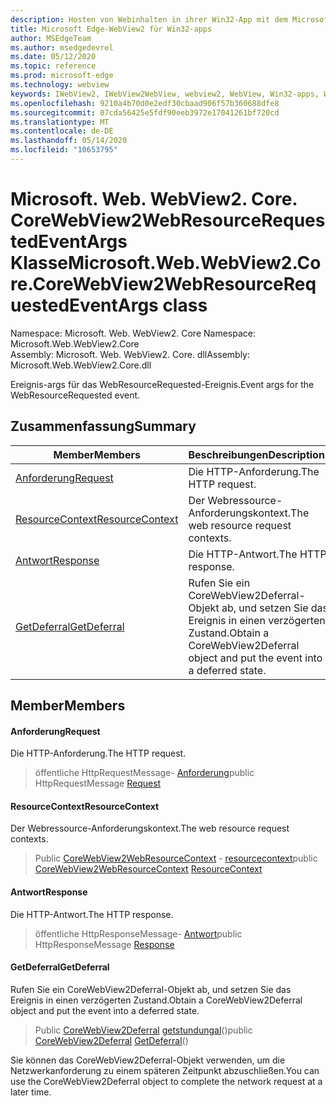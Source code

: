 ```yaml
---
description: Hosten von Webinhalten in ihrer Win32-App mit dem Microsoft Edge WebView2-Steuerelement
title: Microsoft Edge-WebView2 für Win32-apps
author: MSEdgeTeam
ms.author: msedgedevrel
ms.date: 05/12/2020
ms.topic: reference
ms.prod: microsoft-edge
ms.technology: webview
keywords: IWebView2, IWebView2WebView, webview2, WebView, Win32-apps, Win32, Edge, ICoreWebView2, ICoreWebView2Controller, Browser-Steuerelement, Edge-HTML
ms.openlocfilehash: 9210a4b70d0e2edf30cbaad906f57b360688dfe8
ms.sourcegitcommit: 07cda56425e5fdf90eeb3972e17041261bf720cd
ms.translationtype: MT
ms.contentlocale: de-DE
ms.lasthandoff: 05/14/2020
ms.locfileid: "10653795"
---
```

# <span data-ttu-id="0de2e-104">Microsoft. Web. WebView2. Core. CoreWebView2WebResourceRequestedEventArgs Klasse</span><span class="sxs-lookup"><span data-stu-id="0de2e-104">Microsoft.Web.WebView2.Core.CoreWebView2WebResourceRequestedEventArgs class</span></span> 

<span data-ttu-id="0de2e-105">Namespace: Microsoft. Web. WebView2. Core </span><span class="sxs-lookup"><span data-stu-id="0de2e-105">Namespace: Microsoft.Web.WebView2.Core</span></span>\
<span data-ttu-id="0de2e-106">Assembly: Microsoft. Web. WebView2. Core. dll</span><span class="sxs-lookup"><span data-stu-id="0de2e-106">Assembly: Microsoft.Web.WebView2.Core.dll</span></span>

<span data-ttu-id="0de2e-107">Ereignis-args für das WebResourceRequested-Ereignis.</span><span class="sxs-lookup"><span data-stu-id="0de2e-107">Event args for the WebResourceRequested event.</span></span>

## <span data-ttu-id="0de2e-108">Zusammenfassung</span><span class="sxs-lookup"><span data-stu-id="0de2e-108">Summary</span></span>

 <span data-ttu-id="0de2e-109">Member</span><span class="sxs-lookup"><span data-stu-id="0de2e-109">Members</span></span>                        | <span data-ttu-id="0de2e-110">Beschreibungen</span><span class="sxs-lookup"><span data-stu-id="0de2e-110">Descriptions</span></span>
--------------------------------|---------------------------------------------
[<span data-ttu-id="0de2e-111">Anforderung</span><span class="sxs-lookup"><span data-stu-id="0de2e-111">Request</span></span>](#request) | <span data-ttu-id="0de2e-112">Die HTTP-Anforderung.</span><span class="sxs-lookup"><span data-stu-id="0de2e-112">The HTTP request.</span></span>
[<span data-ttu-id="0de2e-113">ResourceContext</span><span class="sxs-lookup"><span data-stu-id="0de2e-113">ResourceContext</span></span>](#resourcecontext) | <span data-ttu-id="0de2e-114">Der Webressource-Anforderungskontext.</span><span class="sxs-lookup"><span data-stu-id="0de2e-114">The web resource request contexts.</span></span>
[<span data-ttu-id="0de2e-115">Antwort</span><span class="sxs-lookup"><span data-stu-id="0de2e-115">Response</span></span>](#response) | <span data-ttu-id="0de2e-116">Die HTTP-Antwort.</span><span class="sxs-lookup"><span data-stu-id="0de2e-116">The HTTP response.</span></span>
[<span data-ttu-id="0de2e-117">GetDeferral</span><span class="sxs-lookup"><span data-stu-id="0de2e-117">GetDeferral</span></span>](#getdeferral) | <span data-ttu-id="0de2e-118">Rufen Sie ein CoreWebView2Deferral-Objekt ab, und setzen Sie das Ereignis in einen verzögerten Zustand.</span><span class="sxs-lookup"><span data-stu-id="0de2e-118">Obtain a CoreWebView2Deferral object and put the event into a deferred state.</span></span>

## <span data-ttu-id="0de2e-119">Member</span><span class="sxs-lookup"><span data-stu-id="0de2e-119">Members</span></span>

#### <span data-ttu-id="0de2e-120">Anforderung</span><span class="sxs-lookup"><span data-stu-id="0de2e-120">Request</span></span> 

<span data-ttu-id="0de2e-121">Die HTTP-Anforderung.</span><span class="sxs-lookup"><span data-stu-id="0de2e-121">The HTTP request.</span></span>

> <span data-ttu-id="0de2e-122">öffentliche HttpRequestMessage- [Anforderung](#request)</span><span class="sxs-lookup"><span data-stu-id="0de2e-122">public HttpRequestMessage [Request](#request)</span></span>

#### <span data-ttu-id="0de2e-123">ResourceContext</span><span class="sxs-lookup"><span data-stu-id="0de2e-123">ResourceContext</span></span> 

<span data-ttu-id="0de2e-124">Der Webressource-Anforderungskontext.</span><span class="sxs-lookup"><span data-stu-id="0de2e-124">The web resource request contexts.</span></span>

> <span data-ttu-id="0de2e-125">Public [CoreWebView2WebResourceContext](./namespace-microsoft-web-webview2-core.md) - [resourcecontext](#resourcecontext)</span><span class="sxs-lookup"><span data-stu-id="0de2e-125">public [CoreWebView2WebResourceContext](./namespace-microsoft-web-webview2-core.md) [ResourceContext](#resourcecontext)</span></span>

#### <span data-ttu-id="0de2e-126">Antwort</span><span class="sxs-lookup"><span data-stu-id="0de2e-126">Response</span></span> 

<span data-ttu-id="0de2e-127">Die HTTP-Antwort.</span><span class="sxs-lookup"><span data-stu-id="0de2e-127">The HTTP response.</span></span>

> <span data-ttu-id="0de2e-128">öffentliche HttpResponseMessage- [Antwort](#response)</span><span class="sxs-lookup"><span data-stu-id="0de2e-128">public HttpResponseMessage [Response](#response)</span></span>

#### <span data-ttu-id="0de2e-129">GetDeferral</span><span class="sxs-lookup"><span data-stu-id="0de2e-129">GetDeferral</span></span> 

<span data-ttu-id="0de2e-130">Rufen Sie ein CoreWebView2Deferral-Objekt ab, und setzen Sie das Ereignis in einen verzögerten Zustand.</span><span class="sxs-lookup"><span data-stu-id="0de2e-130">Obtain a CoreWebView2Deferral object and put the event into a deferred state.</span></span>

> <span data-ttu-id="0de2e-131">Public [CoreWebView2Deferral](microsoft-web-webview2-core-corewebview2deferral.md) [getstundungal](#getdeferral)()</span><span class="sxs-lookup"><span data-stu-id="0de2e-131">public [CoreWebView2Deferral](microsoft-web-webview2-core-corewebview2deferral.md) [GetDeferral](#getdeferral)()</span></span>

<span data-ttu-id="0de2e-132">Sie können das CoreWebView2Deferral-Objekt verwenden, um die Netzwerkanforderung zu einem späteren Zeitpunkt abzuschließen.</span><span class="sxs-lookup"><span data-stu-id="0de2e-132">You can use the CoreWebView2Deferral object to complete the network request at a later time.</span></span>


